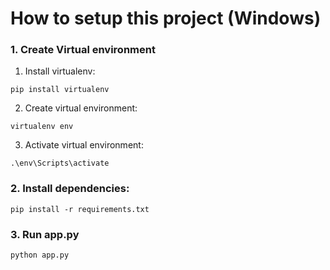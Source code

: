 # **How to setup this project (Windows)**

### 1. Create Virtual environment
1. Install virtualenv:
```
pip install virtualenv
```
2. Create virtual environment:
```
virtualenv env
```
3. Activate virtual environment:
```
.\env\Scripts\activate
```
### 2. Install dependencies:
```
pip install -r requirements.txt
```
### 3. Run app.py
```
python app.py
```




